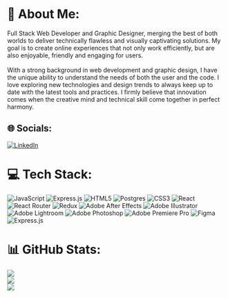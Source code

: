 # 💫 About Me:
Full Stack Web Developer and Graphic Designer, merging the best of both worlds to deliver technically flawless and visually captivating solutions. My goal is to create online experiences that not only work efficiently, but are also enjoyable, friendly and engaging for users.<br><br>With a strong background in web development and graphic design, I have the unique ability to understand the needs of both the user and the code. I love exploring new technologies and design trends to always keep up to date with the latest tools and practices. I firmly believe that innovation comes when the creative mind and technical skill come together in perfect harmony.


## 🌐 Socials:
[![LinkedIn](https://img.shields.io/badge/LinkedIn-%230077B5.svg?logo=linkedin&logoColor=white)](https://linkedin.com/in/raimundoservigni) 

# 💻 Tech Stack:
![JavaScript](https://img.shields.io/badge/javascript-%23323330.svg?style=for-the-badge&logo=javascript&logoColor=%23F7DF1E) ![Express.js](https://img.shields.io/badge/express.js-%23404d59.svg?style=for-the-badge&logo=express&logoColor=%2361DAFB) ![HTML5](https://img.shields.io/badge/html5-%23E34F26.svg?style=for-the-badge&logo=html5&logoColor=white) ![Postgres](https://img.shields.io/badge/postgres-%23316192.svg?style=for-the-badge&logo=postgresql&logoColor=white) ![CSS3](https://img.shields.io/badge/css3-%231572B6.svg?style=for-the-badge&logo=css3&logoColor=white) ![React](https://img.shields.io/badge/react-%2320232a.svg?style=for-the-badge&logo=react&logoColor=%2361DAFB) ![React Router](https://img.shields.io/badge/React_Router-CA4245?style=for-the-badge&logo=react-router&logoColor=white) ![Redux](https://img.shields.io/badge/redux-%23593d88.svg?style=for-the-badge&logo=redux&logoColor=white) ![Adobe After Effects](https://img.shields.io/badge/Adobe%20After%20Effects-9999FF.svg?style=for-the-badge&logo=Adobe%20After%20Effects&logoColor=white) ![Adobe Illustrator](https://img.shields.io/badge/adobeillustrator-%23FF9A00.svg?style=for-the-badge&logo=adobeillustrator&logoColor=white) ![Adobe Lightroom](https://img.shields.io/badge/Adobe%20Lightroom-31A8FF.svg?style=for-the-badge&logo=Adobe%20Lightroom&logoColor=white) ![Adobe Photoshop](https://img.shields.io/badge/adobephotoshop-%2331A8FF.svg?style=for-the-badge&logo=adobephotoshop&logoColor=white) ![Adobe Premiere Pro](https://img.shields.io/badge/Adobe%20Premiere%20Pro-9999FF.svg?style=for-the-badge&logo=Adobe%20Premiere%20Pro&logoColor=white) 	![Figma](https://img.shields.io/badge/figma-%23F24E1E.svg?style=for-the-badge&logo=figma&logoColor=white) ![Express.js](https://img.shields.io/badge/express.js-%23404d59.svg?style=for-the-badge&logo=express&logoColor=%2361DAFB)
# 📊 GitHub Stats:
![](https://github-readme-stats.vercel.app/api?username=RaiWorldz&theme=dark&hide_border=true&include_all_commits=false&count_private=false)<br/>
![](https://github-readme-streak-stats.herokuapp.com/?user=RaiWorldz&theme=dark&hide_border=true)<br/>
![](https://github-readme-stats.vercel.app/api/top-langs/?username=RaiWorldz&theme=dark&hide_border=true&include_all_commits=false&count_private=false&layout=compact)

<!-- Proudly created with GPRM ( https://gprm.itsvg.in ) -->
